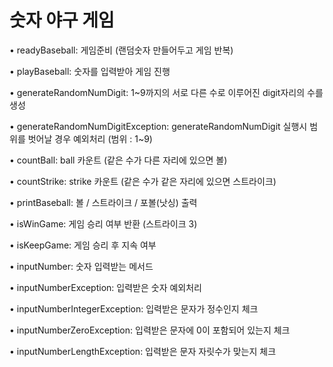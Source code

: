 # 숫자 야구 게임
• readyBaseball: 게임준비 (랜덤숫자 만들어두고 게임 반복)

• playBaseball: 숫자를 입력받아 게임 진행

• generateRandomNumDigit: 1~9까지의 서로 다른 수로 이루어진 digit자리의 수를 생성

• generateRandomNumDigitException: generateRandomNumDigit 실행시 범위를 벗어날 경우 예외처리 (범위 : 1~9)

• countBall: ball 카운트 (같은 수가 다른 자리에 있으면 볼)

• countStrike: strike 카운트 (같은 수가 같은 자리에 있으면 스트라이크)

• printBaseball: 볼 / 스트라이크 / 포볼(낫싱) 출력

• isWinGame: 게임 승리 여부 반환 (스트라이크 3)

• isKeepGame: 게임 승리 후 지속 여부

• inputNumber: 숫자 입력받는 메서드

• inputNumberException: 입력받은 숫자 예외처리

• inputNumberIntegerException: 입력받은 문자가 정수인지 체크

• inputNumberZeroException: 입력받은 문자에 0이 포함되어 있는지 체크

• inputNumberLengthException: 입력받은 문자 자릿수가 맞는지 체크

 
